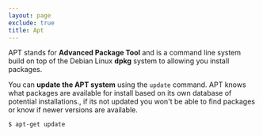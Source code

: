 ```yaml
---
layout: page
exclude: true
title: Apt
---
```


APT stands for **Advanced Package Tool** and is a command line system build on top of the Debian Linux **dpkg** system to allowing you install packages.

You can **update the APT system** using the `update` command. APT knows what packages are available for install based on its own database of potential installations., if its not updated you won't be able to find packages or know if newer versions are available.
```bash
$ apt-get update
```


<!--stackedit_data:
eyJoaXN0b3J5IjpbLTEyMzMzNjI5MzAsMTY1NTU1MzE4NF19
-->